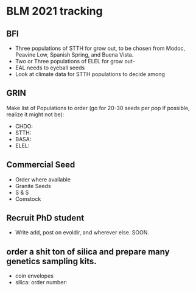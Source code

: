 # BLM 2021 tracking

## BFI
- Three populations of STTH for grow out, to be chosen from Modoc, Peavine Low, Spanish Spring, and Buena Vista.
- Two or Three populations of ELEL for grow out- 
- EAL needs to eyeball seeds
- Look at climate data for STTH populations to decide among 

## GRIN
Make list of Populations to order (go for 20-30 seeds per pop if possible, realize it might not be):
- CHDO:
- STTH:
- BASA:
- ELEL:


## Commercial Seed
- Order where available
- Granite Seeds
- S & S
- Comstock

## Recruit PhD student
- Write add, post on evoldir, and wherever else. SOON.


## order a shit ton of silica and prepare many genetics sampling kits.
- coin envelopes
- silica: order number: 
